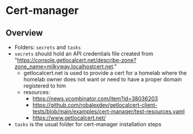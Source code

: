 # Cert-manager

## Overview

- Folders: `secrets` and `tasks`
- `secrets` should hold an API credentials file created from "https://console.getlocalcert.net/describe-zone?zone_name=milkyway.localhostcert.net."
    - getlocalcert.net is used to provide a cert for a homelab where the homelab owner does not want or need to have a proper domain registered to him
    - resources: 
        - https://news.ycombinator.com/item?id=38036203
        - https://github.com/robalexdev/getlocalcert-client-tests/blob/main/examples/cert-manager/test-resources.yaml
        - https://www.getlocalcert.net/
- `tasks` is the usual folder for cert-manager installation steps     

